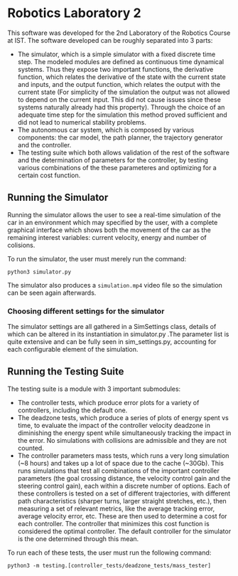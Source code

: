 # Robotics Laboratory 2

This software was developed for the 2nd Laboratory of the Robotics Course at IST. The software developed
can be roughly separated into 3 parts:

- The simulator, which is a simple simulator with a fixed discrete time step. The modeled modules are
defined as continuous time dynamical systems. Thus they expose two important functions, the derivative function,
which relates the derivative of the state with the current state and inputs, and the output function,
which relates the output with the current state (For simplicity of the simulation the output was not allowed
to depend on the current input. This did not cause issues since these systems naturally already had this 
property). Through the choice of an adequate time step for the simulation this method proved sufficient
and did not lead to numerical stability problems.
- The autonomous car system, which is composed by various components: the car model, the path planner,
the trajectory generator and the controller.
- The testing suite which both allows validation of the rest of the software and the determination of
parameters for the controller, by testing various combinations of the these parameteres and optimizing
for a certain cost function.

## Running the Simulator

Running the simulator allows the user to see a real-time simulation of the car in an environment which may
specified by the user, with a complete graphical interface which shows both the movement of the car as
the remaining interest variables: current velocity, energy and number of colisions.

To run the simulator, the user must merely run the command:

```
python3 simulator.py
```

The simulator also produces a `simulation.mp4` video file so the simulation can be seen again afterwards.

### Choosing different settings for the simulator

The simulator settings are all gathered in a SimSettings class, details of which can be altered in its instantiation in simulator.py .The parameter list is quite extensive and can be fully seen in sim_settings.py, accounting for each configurable element of the simulation.

## Running the Testing Suite

The testing suite is a module with 3 important submodules:

- The controller tests, which produce error plots for a variety of controllers, including the default
one.
- The deadzone tests, which produce a series of plots of energy spent vs time, to evaluate the impact
of the controller velocity deadzone in diminishing the energy spent while simultaneously tracking
the impact in the error. No simulations with collisions are admissible and they are not counted.
- The controller parameters mass tests, which runs a very long simulation (~8 hours) and takes up
a lot of space due to the cache (~30Gb). This runs simulations that test all combinations of the important
controller parameters (the goal crossing distance, the velocity control gain and the steering control gain),
each within a discrete number of options. Each of these controllers is tested on a set of different trajectories,
with different path characteristics (sharper turns, larger straight stretches, etc.), then measuring a set
of relevant metrics, like the average tracking error, average velocity error, etc. These are then used to determine
a cost for each controller. The controller that minimizes this cost function is considered the optimal
controller. The default controller for the simulator is the one determined through this mean.

To run each of these tests, the user must run the following command:
```
python3 -m testing.[controller_tests/deadzone_tests/mass_tester]
```